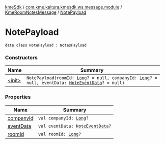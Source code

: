 [kmeSdk](../../../index.md) / [com.kme.kaltura.kmesdk.ws.message.module](../../index.md) / [KmeRoomNotesMessage](../index.md) / [NotePayload](./index.md)

# NotePayload

`data class NotePayload : `[`NotesPayload`](../-notes-payload/index.md)

### Constructors

| Name | Summary |
|---|---|
| [&lt;init&gt;](-init-.md) | `NotePayload(roomId: `[`Long`](https://kotlinlang.org/api/latest/jvm/stdlib/kotlin/-long/index.html)`? = null, companyId: `[`Long`](https://kotlinlang.org/api/latest/jvm/stdlib/kotlin/-long/index.html)`? = null, eventData: `[`NoteEventData`](../-note-event-data/index.md)`? = null)` |

### Properties

| Name | Summary |
|---|---|
| [companyId](company-id.md) | `val companyId: `[`Long`](https://kotlinlang.org/api/latest/jvm/stdlib/kotlin/-long/index.html)`?` |
| [eventData](event-data.md) | `val eventData: `[`NoteEventData`](../-note-event-data/index.md)`?` |
| [roomId](room-id.md) | `val roomId: `[`Long`](https://kotlinlang.org/api/latest/jvm/stdlib/kotlin/-long/index.html)`?` |
